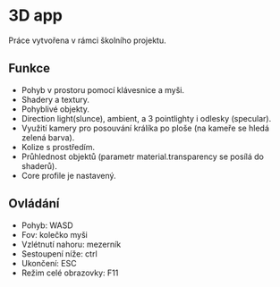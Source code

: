 # 3D app
Práce vytvořena v rámci školního projektu.

## Funkce
- Pohyb v prostoru pomocí klávesnice a myši.
- Shadery a textury.
- Pohyblivé objekty.
- Direction light(slunce), ambient, a 3 pointlighty i odlesky (specular).
- Využití kamery pro posouvání králíka po ploše (na kameře se hledá zelená barva).
- Kolize s prostředím.
- Průhlednost objektů (parametr material.transparency se posílá do shaderů).
- Core profile je nastavený.

## Ovládání
- Pohyb: WASD 
- Fov: kolečko myši 
- Vzlétnutí nahoru: mezerník
- Sestoupení níže: ctrl
- Ukončení: ESC
- Režim celé obrazovky: F11
